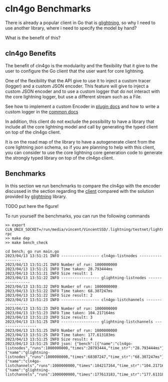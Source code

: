 # cln4go Benchmarks

There is already a popular client in Go that is [glightning](https://github.com/niftynei/glightning), 
so why I need to use another library, where i need to specify the model by hand?

What is the benefit of this?

## cln4go Benefits

The benefit of cln4go is the modularity and the flexibility that it give to the user
to configure the Go client that the user want for core lightning.

One of the flexibility that the API give to use it to inject a custom tracer (logger) 
and a custom JSON encoder. This feature will give to inject a custom JSON encoder
and to use a custom logger that do not interact with the core lightning logger, but
use a different stream such as a File.

See how to implement a custom Encoder in [plugin docs](./plugin.md) and how to write a 
custom logger in the [common docs](./common.md)

In addition, this client do not exclude the possibility to have a library that include
all the core lightning model and call by generating the typed client on top of the cln4go client.

It is on the road map of the library to have a autogenerate client from the core lightning json 
schema, so if you are planning to help with this client, you can consider to use the core lightning
core generation code to generate the strongly typed library on top of the cln4go client.

## Benchmarks

In this section we run benchmarks to compare the cln4go with the 
encoder discussed in the section regarding the [client](./client.md) compared 
with the solution provided by [glightning](https://github.com/niftynei/glightning) library.

TODO put here the figure!

To run yourself the benchmarks, you can run the following commands

```
>> export CLN_UNIX_SOCKET=/run/media/vincent/VincentSSD/.lightning/testnet/lightning-rpc
>> make dep
>> make bench_check

cd bench; go run main.go
2023/04/13 13:51:21 INFO ----------------- cln4go-listnodes -----------------
2023/04/13 13:51:21 INFO Number of run: 1000000000
2023/04/13 13:51:21 INFO Time taken: 28.793444ms
2023/04/13 13:51:21 INFO Size result: 1
2023/04/13 13:51:22 INFO ----------------- glightning-listnodes -----------------
2023/04/13 13:51:22 INFO Number of run: 1000000000
2023/04/13 13:51:22 INFO Time taken: 68.307247ms
2023/04/13 13:51:22 INFO Size result: 2
2023/04/13 13:51:23 INFO ----------------- cln4go-listchannels -----------------
2023/04/13 13:51:23 INFO Number of run: 1000000000
2023/04/13 13:51:23 INFO Time taken: 104.217164ms
2023/04/13 13:51:23 INFO Size result: 3
2023/04/13 13:51:25 INFO ----------------- glightning-listchannels -----------------
2023/04/13 13:51:25 INFO Number of run: 1000000000
2023/04/13 13:51:25 INFO Time taken: 177.613183ms
2023/04/13 13:51:25 INFO Size result: 4
2023/04/13 13:51:25 INFO json: {"bench":[{"name":"cln4go-listnodes","runs":1000000000,"times":28793444,"time_str":"28.793444ms"},{"name":"glightning-listnodes","runs":1000000000,"times":68307247,"time_str":"68.307247ms"},{"name":"cln4go-listchannels","runs":1000000000,"times":104217164,"time_str":"104.217164ms"},{"name":"glightning-listchannels","runs":1000000000,"times":177613183,"time_str":"177.613183ms"}]}
```
